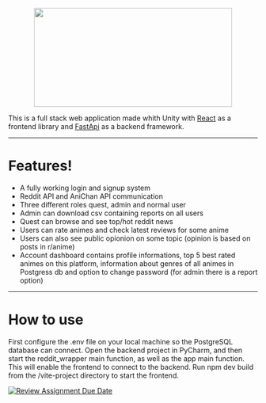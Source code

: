 <p align="center">
  <img src="https://lh3.googleusercontent.com/A2doAJk9Ah0HXBEHvpoZRXzEYk8WnEXbSM6R1tJ5_54o4sR_lld5e4DXqq5YQ7omsOugA5_kVPFfgG_mZ2qmmoU=w640-h400-e365-rj-sc0x00ffffff" width="400" height="200"> 
</p>  

This is a full stack web application made whith Unity with [React](https://react.dev/) as a frontend library and [FastApi](https://fastapi.tiangolo.com/) as a backend framework.  

***
# **Features!**
* A fully working login and signup system
* Reddit API and AniChan API communication
* Three different roles quest, admin and normal user
* Admin can download csv containing reports on all users
* Quest can browse and see top/hot reddit news
* Users can rate animes and check latest reviews for some anime
* Users can also see public opionion on some topic (opinion is based on posts in r/anime)
* Account dashboard contains profile informations, top 5 best rated animes on this platform, information about genres of all animes in Postgress db and option to change password (for admin there is a report option) 
***

# **How to use**
First configure the .env file on your local machine so the PostgreSQL database can connect.
Open the backend project in PyCharm, and then start the reddit_wrapper main function, as well as the app main function. This will enable the frontend to connect to the backend. Run npm dev build from the /vite-project directory to start the frontend.

[![Review Assignment Due Date](https://classroom.github.com/assets/deadline-readme-button-24ddc0f5d75046c5622901739e7c5dd533143b0c8e959d652212380cedb1ea36.svg)](https://classroom.github.com/a/1IMeAlJr)
